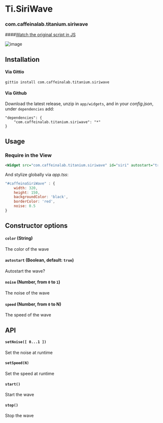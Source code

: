 # Ti.SiriWave

### com.caffeinalab.titanium.siriwave

####[Watch the original script in JS](https://github.com/CaffeinaLab/SiriWaveJS)

![image](http://f.cl.ly/items/2q0I101D2t0p0W1Y0215/SWave.gif)


## Installation

#### Via Gittio

```
gittio install com.caffeinalab.titanium.siriwave
```

#### Via Github

Download the latest release, unzip in `app/widgets`, and in your *config.json*, under `dependencies` add:

```
"dependencies": {
    "com.caffeinalab.titanium.siriwave": "*"
}
```

## Usage

### Require in the View

```xml
<Widget src="com.caffeinalab.titanium.siriwave" id="siri" autostart="true" noise="1" color="#fff" [options] />
```

And stylize globally via *app.tss*:

```javascript
"#caffeinaSiriWave" : {
	width: 320,
	height: 150,
	backgroundColor: 'black',
	borderColor: 'red',
	noise: 0.5
}
```

## Constructor options

#### `color` (String)
The color of the wave

#### `autostart` (Boolean, default: `true`)
Autostart the wave?

#### `noise` (Number, from `0` to `1`)
The noise of the wave

#### `speed` (Number, from `0` to N)
The speed of the wave

## API

#### `setNoise([ 0...1 ])`
Set the noise at runtime

#### `setSpeed(N)`
Set the speed at runtime

#### `start()`
Start the wave

#### `stop()`
Stop the wave
